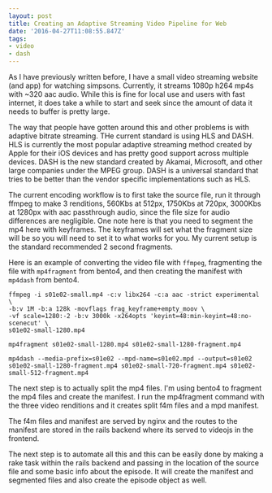 ```yaml
---
layout: post
title: Creating an Adaptive Streaming Video Pipeline for Web
date: '2016-04-27T11:08:55.847Z'
tags:
- video
- dash
---
```

As I have previously written before, I have a small video streaming website (and app) for watching simpsons. Currently, it streams 1080p h264 mp4s with ~320 aac audio. While this is fine for local use and users with fast internet, it does take a while to start and seek since the amount of data it needs to buffer is pretty large.

The way that people have gotten around this and other problems is with adaptive bitrate streaming. THe current standard is using HLS and DASH. HLS is currently the most popular adaptive streaming method created by Apple for their iOS devices and has pretty good support across multiple devices. DASH is the new standard created by Akamai, Microsoft, and other large companies under the MPEG group. DASH is a universal standard that tries to be better than the vendor specific implementations such as HLS.

The current encoding workflow is to first take the source file, run it through ffmpeg to make 3 renditions, 560Kbs at 512px, 1750Kbs at 720px, 3000Kbs at 1280px with aac passthrough audio, since the file size for audio differences are negligible. One note here is that you need to segment the mp4 here with keyframes. The keyframes will set what the fragment size will be so you will need to set it to what works for you. My current setup is the standard recommended 2 second fragments.

Here is an example of converting the video file with `ffmpeg`, fragmenting the file with `mp4fragment` from bento4, and then creating the manifest with `mp4dash` from bento4.


```
ffmpeg -i s01e02-small.mp4 -c:v libx264 -c:a aac -strict experimental \
-b:v 1M -b:a 128k -movflags frag_keyframe+empty_moov \
-vf scale=1280:-2 -b:v 3000k -x264opts 'keyint=48:min-keyint=48:no-scenecut' \
s01e02-small-1280.mp4
```

```
mp4fragment s01e02-small-1280.mp4 s01e02-small-1280-fragment.mp4
```

```
mp4dash --media-prefix=s01e02 --mpd-name=s01e02.mpd --output=s01e02 s01e02-small-1280-fragment.mp4 s01e02-small-720-fragment.mp4 s01e02-small-512-fragment.mp4
```

The next step is to actually split the mp4 files. I'm using bento4 to fragment the mp4 files and create the manifest. I run the mp4fragment command with the three video renditions and it creates split f4m files and a mpd manifest. 

The f4m files and manifest are served by nginx and the routes to the manifest are stored in the rails backend where its served to videojs in the frontend. 

The next step is to automate all this and this can be easily done by making a rake task within the rails backend and passing in the location of the source file and some basic info about the episode. It will create the manifest and segmented files and also create the episode object as well.
